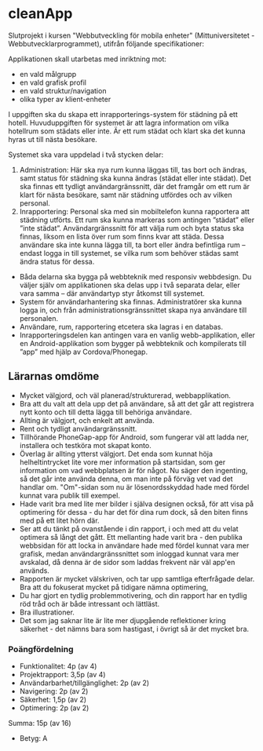 # cleanApp
Slutprojekt i kursen "Webbutveckling för mobila enheter" (Mittuniversitetet - Webbutvecklarprogrammet), utifrån följande specifikationer:

Applikationen skall utarbetas med inriktning mot:
- en vald målgrupp
- en vald grafisk profil
- en vald struktur/navigation
- olika typer av klient-enheter

I uppgiften ska du skapa ett inrapporterings-system för städning på ett hotell. Huvuduppgiften för systemet är att lagra information om vilka hotellrum som städats eller inte. Är ett rum städat och klart ska det kunna hyras ut till nästa besökare.

Systemet ska vara uppdelad i två stycken delar:
1. Administration: Här ska nya rum kunna läggas till, tas bort och ändras, samt status för städning ska kunna ändras (städat eller inte städat). Det ska finnas ett tydligt användargränssnitt, där det framgår om ett rum är klart för nästa besökare, samt när städning utfördes och av vilken personal.
2. Inrapportering: Personal ska med sin mobiltelefon kunna rapportera att städning utförts. Ett rum ska kunna markeras som antingen ”städat” eller ”inte städat”. Användargränssnitt för att välja rum och byta status ska finnas, liksom en lista över rum som finns kvar att städa. Dessa användare ska inte kunna lägga till, ta bort eller ändra befintliga rum – endast logga in till systemet, se vilka rum som behöver städas samt ändra status för dessa.

- Båda delarna ska bygga på webbteknik med responsiv webbdesign. Du väljer själv om applikationen ska delas upp i två separata delar, eller vara samma – där användartyp styr åtkomst till systemet.
- System för användarhantering ska finnas. Administratörer ska kunna logga in, och från administrationsgränssnittet skapa nya användare till personalen. 
- Användare, rum, rapportering etcetera ska lagras i en databas.
- Inrapporteringsdelen kan antingen vara en vanlig webb-applikation, eller en Android-applikation som bygger på webbteknik och kompilerats till ”app” med hjälp av Cordova/Phonegap.

## Lärarnas omdöme
- Mycket välgjord, och väl planerad/strukturerad, webbapplikation.
- Bra att du valt att dela upp det på användare, så att det går att registrera nytt konto och till detta lägga till behöriga användare.
- Allting är välgjort, och enkelt att använda.
- Rent och tydligt användargränssnitt.
- Tillhörande PhoneGap-app för Android, som fungerar väl att ladda ner, installera och testköra mot skapat konto.
- Överlag är allting ytterst välgjort. Det enda som kunnat höja helheltintrycket lite vore mer information på startsidan, som ger information om vad webbplatsen är för något. Nu säger den ingenting, så det går inte använda denna, om man inte på förväg vet vad det handlar om. "Om"-sidan som nu är lösenordsskyddad hade med fördel kunnat vara publik till exempel.
- Hade varit bra med lite mer bilder i själva designen också, för att visa på optimering för dessa - du har det för dina rum dock, så den biten finns med på ett litet hörn där.
- Ser att du tänkt på ovanstående i din rapport, i och med att du velat optimera så långt det gått. Ett mellanting hade varit bra - den publika webbsidan för att locka in användare hade med fördel kunnat vara mer grafisk, medan användargränssnittet som inloggad kunnat vara mer avskalad, då denna är de sidor som laddas frekvent när väl app'en används.
- Rapporten är mycket välskriven, och tar upp samtliga efterfrågade delar. Bra att du fokuserat mycket på tidigare nämna optimering,
- Du har gjort en tydlig problemmotivering, och din rapport har en tydlig röd tråd och är både intressant och lättläst.
- Bra illustrationer.
- Det som jag saknar lite är lite mer djupgående reflektioner kring säkerhet - det nämns bara som hastigast, i övrigt så är det mycket bra. 

### Poängfördelning
- Funktionalitet: 4p (av 4)
- Projektrapport: 3,5p (av 4)
- Användarbarhet/tillgänglighet: 2p (av 2)
- Navigering: 2p (av 2)
- Säkerhet: 1,5p (av 2)
- Optimering: 2p (av 2)

Summa: 15p (av 16)
- Betyg: A
